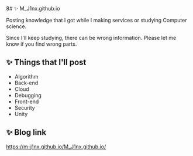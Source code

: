 8# ✨️ M_J1nx.github.io

Posting knowledge that I got while I making services or studying Computer science. 

Since I'll keep studying, there can be wrong information. Please let me know if you find wrong parts. 

## ✨️ Things that I'll post

- Algorithm
- Back-end
- Cloud
- Debugging
- Front-end
- Security
- Unity

## ✨️ Blog link
https://m-j1nx.github.io/M_J1nx.github.io/
